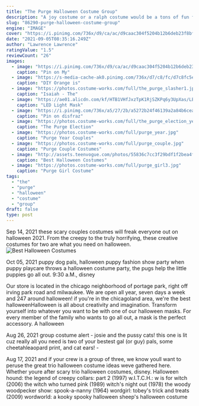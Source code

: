 ```yaml
---
title: "The Purge Halloween Costume Group"
description: "A joy costume or a ralph costume would be a tons of fun for a halloween costume choice! if disney princesses are more your style, consider going as elsa or belle . Whether youre all about days in the sun or if youre more into let it go, the songs you sing in a disney dress costume"
slug: "86290-purge-halloween-costume-group"
engine: "IMAGE"
cover: "https://i.pinimg.com/736x/d9/ca/ac/d9caac304f5204b12b6deb23f8bf69e6.jpg"
date: "2021-09-05T08:35:16.249Z"
author: "Lawrence Lawrence"
ratingValue: "1.5"
reviewCount: "26"
images:
  - image: "https://i.pinimg.com/736x/d9/ca/ac/d9caac304f5204b12b6deb23f8bf69e6.jpg"
    caption: "Pin on My"
  - image: "https://s-media-cache-ak0.pinimg.com/736x/d7/c8/fc/d7c8fc5e9b605037651fac6aa9c60a5c.jpg"
    caption: "DIY Orange is"
  - image: "https://photos.costume-works.com/full/the_purge_slasher1.jpg"
    caption: "Isaiah - The"
  - image: "https://ae01.alicdn.com/kf/HTB1VHfJxzTpK1RjSZKPq6y3UpXas/LED-Light-Mask-Up-Funny-Mask-from-The-Purge-Election-Year-Great-for-Festival-Cosplay-Halloween.jpg"
    caption: "LED Light Mask"
  - image: "https://i.pinimg.com/736x/a5/27/2b/a5272b24f46139a2a84b6cea4ea6474f.jpg"
    caption: "Pin on disfraz"
  - image: "https://photos.costume-works.com/full/the_purge_election_year_candy_girl.jpg"
    caption: "The Purge Election"
  - image: "https://photos.costume-works.com/full/purge_year.jpg"
    caption: "Purge Year Couples"
  - image: "https://photos.costume-works.com/full/purge_couple.jpg"
    caption: "Purge Couple Costumes"
  - image: "http://assets.teenvogue.com/photos/55836c7cc3f29bdf1f2bea4f/master/pass/fashion-fall-trends-2014-10-group-halloween-costumes-07.jpg"
    caption: "Best Halloween Costumes"
  - image: "https://photos.costume-works.com/full/purge_girl3.jpg"
    caption: "Purge Girl Costume"
tags:
  - "the"
  - "purge"
  - "halloween"
  - "costume"
  - "group"
draft: false
type: post
---
```


Sep 14, 2021 these scary couples costumes will freak everyone out on halloween 2021. From the creepy to the truly horrifying, these creative costumes for two are what you need on halloween.
![Best Halloween Costumes](http://assets.teenvogue.com/photos/55836c7cc3f29bdf1f2bea4f/master/pass/fashion-fall-trends-2014-10-group-halloween-costumes-07.jpg "Best Halloween Costumes")

Oct 05, 2021 puppy dog pals, halloween puppy fashion show party  when puppy playcare throws a halloween costume party, the pugs help the little puppies go all out. 9:30 a.M., disney
<!--inArticleAds-->

<!--galleryOne-->

Our store is located in the chicago neighborhood of portage park, right off irving park road and milwaukee. We are open all year, seven days a week and 247 around halloween! if you're in the chicagoland area, we're the best halloweenHalloween is all about creativity and imagination. Transform yourself into whatever you want to be with one of our halloween masks. For every member of the family who wants to go all out, a mask is the perfect accessory. A halloween
<!--inArticleAds-->

<!--galleryTwo-->

Aug 26, 2021 group costume alert - josie and the pussy cats! this one is lit cuz really all you need is two of your bestest gal (or guy) pals, some cheetahleaopard print, and cat ears! -
<!--galleryThree-->

Aug 17, 2021 and if your crew is a group of three, we know youll want to peruse the great trio halloween costume ideas weve gathered here. Whether youre after scary trio halloween costumes, disney. Halloween hound: the legend of creepy collars: part 2 (1997) w.I.T.C.H.: w is for witch (2006) the witch who turned pink (1989) witch's night out (1978) the woody woodpecker show: spook-a-nanny (1964) wordgirl: tobey's trick and treats (2009) wordworld: a kooky spooky halloween  sheep's halloween costume